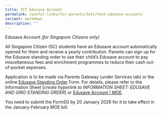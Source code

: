 ```yaml
---
title: ICT Edusave Account
permalink: /useful-links/for-parents/test/test-edusave-account/
variant: markdown
description: ""
---
```

Edusave Account _(for Singapore Citizens only)_

All Singapore Citizen (SC) students have an Edusave account automatically opened for them and receive a yearly contribution. Parents can sign up for the Edusave standing order to use their child’s Edusave account to pay miscellaneous fees and enrichment programmes to reduce their cash out-of-pocket expenses.

Application is to be made via Parents Gateway (under Services tab) or the online [Edusave Standing Order](https://form.gov.sg/#!/5be24a1bb3f842000fdc4e59) Form. For details, please refer to the Information Sheet \[_create hyperlink to INFORMATION SHEET: EDUSAVE AND GIRO STANDING ORDER_\] or [Edusave Account | MOE](https://www.moe.gov.sg/financial-matters/edusave-account).

You need to submit the FormSG by 20 January 2026 for it to take effect in the January-February MOE bill.